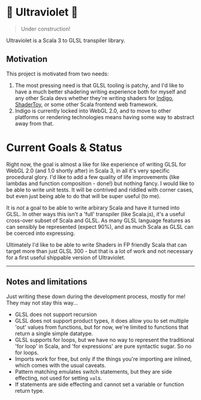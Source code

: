 
# 🚧 Ultraviolet 🚧

> Under construction!

Ultraviolet is a Scala 3 to GLSL transpiler library.

## Motivation

This project is motivated from two needs:

1. The most pressing need is that GLSL tooling is patchy, and I'd like to have a much better shadering writing experience both for myself and any other Scala devs whether they're writing shaders for [Indigo](https://indigoengine.io/), [ShaderToy](https://www.shadertoy.com/), or some other Scala frontend web framework.
2. Indigo is currently locked into WebGL 2.0, and to move to other platforms or rendering technologies means having some way to abstract away from that. 

# Current Goals & Status

Right now, the goal is almost a like for like experience of writing GLSL for WebGL 2.0 (and 1.0 shortly after) in Scala 3, in all it's very specific procedural glory. I'd like to add a few quality of life improvements (like lambdas and function composition - done!) but nothing fancy. I would like to be able to write unit tests. It will be contrived and riddled with corner cases, but even just being able to do that will be super useful (to me).

It is _not_ a goal to be able to write arbirary Scala and have it turned into GLSL. In other ways this isn't a 'full' transpiler (like Scala.js), it's a useful cross-over subset of Scala and GLSL. As many GLSL language features as can sensibly be represented (expect 90%), and as much Scala as GLSL can be coerced into expressing.

Ultimately I'd like to be able to write Shaders in FP friendly Scala that can target more than just GLSL 300 - but that is a lot of work and not necessary for a first useful shippable version of Ultraviolet.

---

## Notes and limitations

Just writing these down during the development process, mostly for me! They may not stay this way...

- GLSL does not support recursion
- GLSL does not support product types, it does allow you to set multiple 'out' values from functions, but for now, we're limited to functions that return a single simple datatype.
- GLSL supports for loops, but we have no way to represent the traditional 'for loop' in Scala, and 'for expressions' are pure syntactic sugar. So no for loops.
- Imports work for free, but only if the things you're importing are inlined, which comes with the usual caveats.
- Pattern matching emulates switch statements, but they are side effecting, not used for setting `val`s.
- If statements are side effecting and cannot set a variable or function return type.
